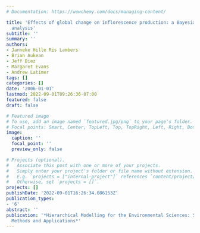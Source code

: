 ```yaml
---
# Documentation: https://wowchemy.com/docs/managing-content/

title: 'Effects of global change on inflorescence production: a Bayesian hierarchical
  analysis'
subtitle: ''
summary: ''
authors:
- Janneke Hille Ris Lambers
- Brian Aukean
- Jeff Diez
- Margaret Evans
- Andrew Latimer
tags: []
categories: []
date: '2006-01-01'
lastmod: 2022-09-01T09:26:36-07:00
featured: false
draft: false

# Featured image
# To use, add an image named `featured.jpg/png` to your page's folder.
# Focal points: Smart, Center, TopLeft, Top, TopRight, Left, Right, BottomLeft, Bottom, BottomRight.
image:
  caption: ''
  focal_point: ''
  preview_only: false

# Projects (optional).
#   Associate this post with one or more of your projects.
#   Simply enter your project's folder or file name without extension.
#   E.g. `projects = ["internal-project"]` references `content/project/deep-learning/index.md`.
#   Otherwise, set `projects = []`.
projects: []
publishDate: '2022-09-01T16:26:34.086153Z'
publication_types:
- '6'
abstract: ''
publication: '*Hierarchical Modelling for the Environmental Sciences: Statistical
  Methods and Applications*'
---
```

